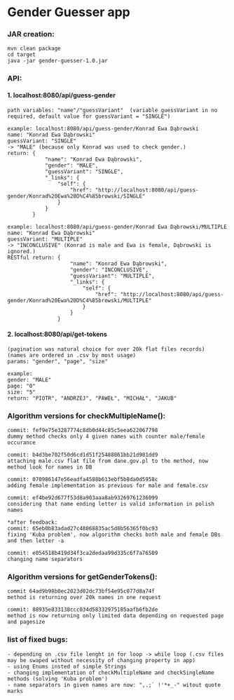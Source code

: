 # Gender Guesser app

### JAR creation:
	mvn clean package
	cd target
	java -jar gender-guesser-1.0.jar
	
### API:
#### 1. localhost:8080/api/guess-gender
    path variables: "name"/"guessVariant"  (variable guessVariant in no required, default value for guessVariant = "SINGLE")
  
    example: localhost:8080/api/guess-gender/Konrad Ewa Dąbrowski
    name: "Konrad Ewa Dąbrowski"
    guessVariant: "SINGLE"
    -> "MALE" (because only Konrad was used to check gender.)
    return: {
                "name": "Konrad Ewa Dąbrowski",
                "gender": "MALE",
                "guessVariant": "SINGLE",
                "_links": {
                    "self": {
                        "href": "http://localhost:8080/api/guess-gender/Konrad%20Ewa%20D%C4%85browski/SINGLE"
                    }
                }
            }
    
    example: localhost:8080/api/guess-gender/Konrad Ewa Dąbrowski/MULTIPLE
    name: "Konrad Ewa Dąbrowski"
    guessVariant: "MULTIPLE"
    -> "INCONCLUSIVE" (Konrad is male and Ewa is female, Dąbrowski is ignored.)
    RESTful return: {
                        "name": "Konrad Ewa Dąbrowski",
                        "gender": "INCONCLUSIVE",
                        "guessVariant": "MULTIPLE",
                        "_links": {
                            "self": {
                                "href": "http://localhost:8080/api/guess-gender/Konrad%20Ewa%20D%C4%85browski/MULTIPLE"
                            }
                        }
                    }
     
    
#### 2. localhost:8080/api/get-tokens
    (pagination was natural choice for over 20k flat files records)
    (names are ordered in .csv by most usage)
    params: "gender", "page", "size"
    
    example: 
    gender: "MALE"
    page: "0"
    size: "5"
    return: "PIOTR", "ANDRZEJ", "PAWEŁ", "MICHAŁ", "JAKUB"

### Algorithm versions for checkMultipleName():

    commit: fef9e75e3287774c8db0d44c85c5eea622067798
    dummy method checks only 4 given names with counter male/female occurance
    
    commit: b4d3be702f50d6cd1d51f25488861bb21d981dd9
    attaching male.csv flat file from dane.gov.pl to the method, now method look for names in DB
    
    commit: 070986147e56eadfa4588b613ebf5b8da0d5958c
    adding female implementation as previous for male and female.csv
    
    commit: ef4be92d677f53d8a903aaa8ab93269761236099
    considering that name ending letter is valid information in polish names
    
    *after feedback:
    commit: 65eb0b83adad27c48068835ac5d8b56365f0bc93
    fixing 'Kuba problem', now algorithm checks both male and female DBs and then letter -a 
    
    commit: e054518b419d34f3ca2dedaa99d335c6f7a76509
    changing name separators
    
### Algorithm versions for getGenderTokens():

    commit 64ad9b98b0ec2023d02dc73bf54e95c077d8a74f
    method is returning over 20k names in one request
    
    commit: 88935e833138ccc034d58332975185aafb6fb2de
    method is now returning only limited data depending on requested page and pagesize
    
### list of fixed bugs:

    - depending on .csv file lenght in for loop -> while loop (.csv files may be swaped without necessity of changing property in app)
    - using Enums insted of simple Strings
    - changing implementation of checkMultipleName and checkSingleName methods (solving 'Kuba problem')
    - name separators in given names are now: ",.;` !'*+_-" witout quote marks
    
    
